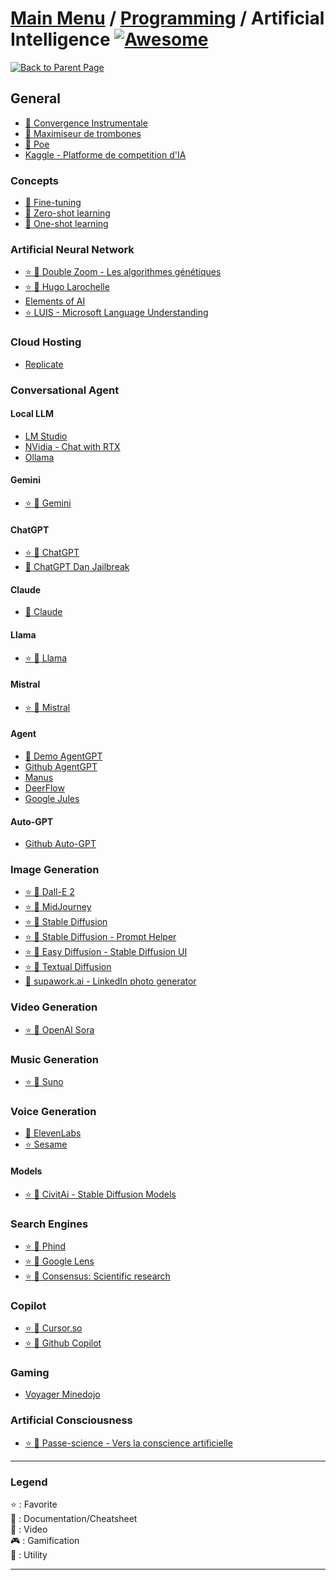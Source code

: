 # [Main Menu](../../README.md) / [Programming](../README.md) / Artificial Intelligence [![Awesome](https://awesome.re/badge-flat.svg)](https://awesome.re)

[![Back to Parent Page](https://img.shields.io/badge/-Back_to_Parent_Page-blue?style=for-the-badge)](../README.md)

## General
- [:book: Convergence Instrumentale](https://fr.wikipedia.org/wiki/Convergence_instrumentale)
- [:book: Maximiseur de trombones](https://fr.wikipedia.org/wiki/Convergence_instrumentale#Maximiseur_de_trombones)
- [:wrench: Poe](https://poe.com/)
- [Kaggle - Platforme de competition d'IA](https://www.kaggle.com)

### Concepts
- [:book: Fine-tuning](https://en.wikipedia.org/wiki/Fine-tuning_(deep_learning))
- [:book: Zero-shot learning](https://en.wikipedia.org/wiki/Zero-shot_learning)
- [:book: One-shot learning](https://en.wikipedia.org/wiki/One-shot_learning_(computer_vision))

### Artificial Neural Network
- [:star: :book: Double Zoom - Les algorithmes génétiques](http://doublezoom.free.fr/programmation/AG_Principe.php)
- [:star: :movie_camera: Hugo Larochelle](https://www.youtube.com/user/hugolarochelle/playlists)
- [Elements of AI](https://course.elementsofai.com/)
- [:star: LUIS - Microsoft Language Understanding](https://www.luis.ai/)

### Cloud Hosting

- [Replicate](https://replicate.com)

### Conversational Agent

#### Local LLM
- [LM Studio](https://lmstudio.ai/)
- [NVidia - Chat with RTX](https://www.nvidia.com/en-us/ai-on-rtx/chat-with-rtx-generative-ai/)
- [Ollama](https://ollama.com)

#### Gemini
- [:star: :wrench: Gemini](https://gemini.google.com/app)

#### ChatGPT
- [:star: :wrench: ChatGPT](https://chat.openai.com/chat)
- [:book: ChatGPT Dan Jailbreak](https://gist.github.com/coolaj86/6f4f7b30129b0251f61fa7baaa881516)

#### Claude
- [:wrench: Claude](https://www.anthropic.com/claude)

#### Llama
- [:star: :wrench: Llama](https://ai.meta.com/llama/)

#### Mistral
- [:star: :wrench: Mistral](https://chat.mistral.ai/chat)

#### Agent
- [:wrench: Demo AgentGPT](https://agentgpt.reworkd.ai)
- [Github AgentGPT](https://github.com/reworkd/AgentGPT)
- [Manus](https://manus.im/)
- [DeerFlow](https://github.com/bytedance/deer-flow)
- [Google Jules](https://jules.google)

#### Auto-GPT
- [Github Auto-GPT](https://github.com/Significant-Gravitas/Auto-GPT)

### Image Generation
- [:star: :wrench: Dall-E 2](https://labs.openai.com)
- [:star: :wrench: MidJourney](https://www.midjourney.com/)
- [:star: :wrench: Stable Diffusion](https://stablediffusionweb.com/#demo)
- [:star: :wrench: Stable Diffusion - Prompt Helper](https://www.stable-diffusion-france.fr/prompt-helper.php)
- [:star: :wrench: Easy Diffusion - Stable Diffusion UI](https://github.com/cmdr2/stable-diffusion-ui)
- [:star: :book: Textual Diffusion](https://textual-inversion.github.io/)
- [:wrench: supawork.ai - LinkedIn photo generator](https://supawork.ai/fr/ai-linkedIn-photo-generator)

### Video Generation
- [:star: :wrench: OpenAI Sora](https://openai.com/sora)

### Music Generation
- [:star: :wrench: Suno](https://suno.com/)

### Voice Generation
- [:wrench: ElevenLabs](https://elevenlabs.io)
- [:star: Sesame](https://www.sesame.com/)

#### Models
- [:star: :wrench: CivitAi - Stable Diffusion Models](https://civitai.com)

### Search Engines
- [:star: :wrench: Phind](https://www.phind.com/)
- [:star: :wrench: Google Lens](https://lens.google/intl/fr/)
- [:star: :wrench: Consensus: Scientific research](https://consensus.app/search/)

### Copilot
- [:star: :wrench: Cursor.so](https://www.cursor.so)
- [:star: :wrench: Github Copilot](https://copilot.github.com/)

### Gaming
- [Voyager Minedojo](https://voyager.minedojo.org)

### Artificial Consciousness
- [:star: :movie_camera: Passe-science - Vers la conscience artificielle](https://www.youtube.com/watch?v=ChcYySk_jro)

---

### Legend
:star: : Favorite\
:book: : Documentation/Cheatsheet\
:movie_camera: : Video\
:video_game: : Gamification\
:wrench: : Utility

---
